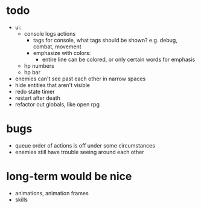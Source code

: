 # todo
* ui:
  * console logs actions
    * tags for console, what tags should be shown? e.g. debug, combat, movement
    * emphasize with colors:
      * entire line can be colored, or only certain words for emphasis
  * hp numbers
  * hp bar
* enemies can't see past each other in narrow spaces
* hide entities that aren't visible
* redo state timer
* restart after death
* refactor out globals, like open rpg

# bugs
* queue order of actions is off under some circumstances
* enemies still have trouble seeing around each other

# long-term would be nice
* animations, animation frames
* skills
